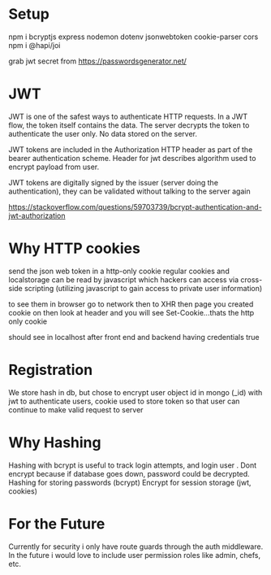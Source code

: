 # Setup

npm i bcryptjs express nodemon dotenv jsonwebtoken cookie-parser cors
npm i @hapi/joi

grab jwt secret from https://passwordsgenerator.net/

# JWT

JWT is one of the safest ways to authenticate HTTP requests. In a JWT flow, the token itself contains the data. The server decrypts the token to authenticate the user only. No data stored on the server.

JWT tokens are included in the Authorization HTTP header as part of the bearer authentication scheme. Header for jwt describes
algorithm used to encrypt payload from user.

JWT tokens are digitally signed by the issuer (server doing the authentication), they can be validated without talking to the server again

https://stackoverflow.com/questions/59703739/bcrypt-authentication-and-jwt-authorization

# Why HTTP cookies

send the json web token in a http-only cookie
regular cookies and localstorage can be read by
javascript which hackers can access via cross-side scripting
(utilizing javascript to gain access to private user information)

to see them in browser go to network then
to XHR then page you created cookie on then
look at header and you will see Set-Cookie...thats the http only cookie

should see in localhost after
front end and backend having credentials true

# Registration

We store hash in db, but chose to encrypt user object id
in mongo (\_id) with jwt to authenticate users, cookie used to store token so that user can continue to make valid request to server

# Why Hashing

Hashing with bcrypt is useful to track login attempts, and login user
. Dont encrypt because if database goes down, password could be
decrypted.
Hashing for storing passwords (bcrypt)
Encrypt for session storage (jwt, cookies)

# For the Future

Currently for security i only have route guards through the auth middleware.
In the future i would love to include user permission roles like admin, chefs, etc.

